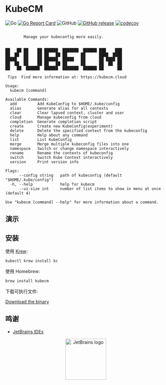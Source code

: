 # KubeCM

![Go](https://github.com/sunny0826/kubecm/workflows/Go/badge.svg?branch=master)
[![Go Report Card](https://goreportcard.com/badge/github.com/sunny0826/kubecm)](https://goreportcard.com/report/github.com/sunny0826/kubecm)
![GitHub](https://img.shields.io/github/license/sunny0826/kubecm.svg)
[![GitHub release](https://img.shields.io/github/release/sunny0826/kubecm)](https://github.com/sunny0826/kubecm/releases)
[![codecov](https://codecov.io/gh/sunny0826/kubecm/branch/master/graph/badge.svg?token=KGTLBQ8HYZ)](https://codecov.io/gh/sunny0826/kubecm)

```text
                                                 
        Manage your kubeconfig more easily.        
                                                   

██   ██ ██    ██ ██████  ███████  ██████ ███    ███ 
██  ██  ██    ██ ██   ██ ██      ██      ████  ████ 
█████   ██    ██ ██████  █████   ██      ██ ████ ██ 
██  ██  ██    ██ ██   ██ ██      ██      ██  ██  ██ 
██   ██  ██████  ██████  ███████  ██████ ██      ██

 Tips  Find more information at: https://kubecm.cloud

Usage:
  kubecm [command]

Available Commands:
  add         Add KubeConfig to $HOME/.kube/config
  alias       Generate alias for all contexts
  clear       Clear lapsed context, cluster and user
  cloud       Manage kubeconfig from cloud
  completion  Generate completion script
  create      Create new KubeConfig(experiment)
  delete      Delete the specified context from the kubeconfig
  help        Help about any command
  list        List KubeConfig
  merge       Merge multiple kubeconfig files into one
  namespace   Switch or change namespace interactively
  rename      Rename the contexts of kubeconfig
  switch      Switch Kube Context interactively
  version     Print version info

Flags:
      --config string   path of kubeconfig (default "$HOME/.kube/config")
  -h, --help            help for kubecm
      --ui-size int     number of list items to show in menu at once (default 4)

Use "kubecm [command] --help" for more information about a command.
```

## 演示

<script id="asciicast-389595" src="https://asciinema.org/a/389595.js" async></script>

## 安装
使用 [Krew](https://krew.sigs.k8s.io/):

```bash
kubectl krew install kc
```

使用 Homebrew:

```bash
brew install kubecm
```

下载可执行文件:

[Download the binary](https://github.com/sunny0826/kubecm/releases)

## 鸣谢

- [JetBrains IDEs](https://www.jetbrains.com/?from=kubecm)

<p align="center">
  <a href="https://www.jetbrains.com/?from=kubecm" title="前往官网了解JetBrains出品的IDEs">
    <img src="../static/jetbrains.svg" width="128" alt="JetBrains logo">
  </a>
</p>
